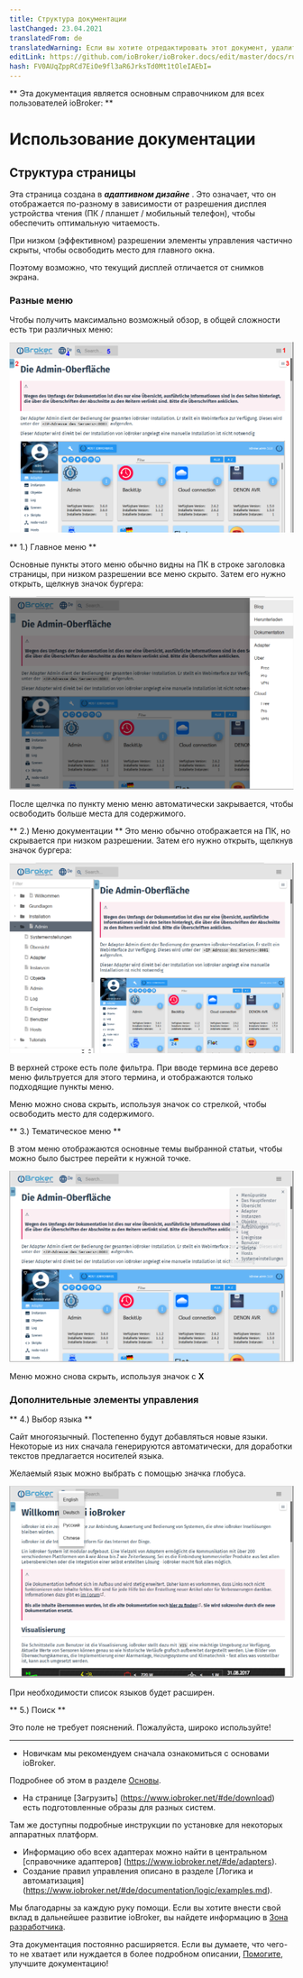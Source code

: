 ```yaml
---
title: Структура документации
lastChanged: 23.04.2021
translatedFrom: de
translatedWarning: Если вы хотите отредактировать этот документ, удалите поле «translationFrom», в противном случае этот документ будет снова автоматически переведен
editLink: https://github.com/ioBroker/ioBroker.docs/edit/master/docs/ru/intro/README.md
hash: FV0AUqZppRCd7EiOe9fl3aR6JrksTd0Mt1tOleIAEbI=
---
```

** Эта документация является основным справочником для всех пользователей ioBroker: **

# Использование документации
## Структура страницы
Эта страница создана в ***адаптивном дизайне*** . Это означает, что он отображается по-разному в зависимости от разрешения дисплея устройства чтения (ПК / планшет / мобильный телефон), чтобы обеспечить оптимальную читаемость.

При низком (эффективном) разрешении элементы управления частично скрыты, чтобы освободить место для главного окна.

Поэтому возможно, что текущий дисплей отличается от снимков экрана.

### Разные меню
Чтобы получить максимально возможный обзор, в общей сложности есть три различных меню:

![Боковое меню](../../de/intro/media/Seite_numbers.png)

** 1.) Главное меню **

Основные пункты этого меню обычно видны на ПК в строке заголовка страницы, при низком разрешении все меню скрыто. Затем его нужно открыть, щелкнув значок бургера:

![Меню страниц](../../de/intro/media/Hauptmenu.png)

После щелчка по пункту меню меню автоматически закрывается, чтобы освободить больше места для содержимого.

** 2.) Меню документации ** Это меню обычно отображается на ПК, но скрывается при низком разрешении. Затем его нужно открыть, щелкнув значок бургера:

![Меню документации](../../de/intro/media/Dokumenu.png)

В верхней строке есть поле фильтра. При вводе термина все дерево меню фильтруется для этого термина, и отображаются только подходящие пункты меню.

Меню можно снова скрыть, используя значок со стрелкой, чтобы освободить место для содержимого.

** 3.) Тематическое меню **

В этом меню отображаются основные темы выбранной статьи, чтобы можно было быстрее перейти к нужной точке.

![Тематическое меню](../../de/intro/media/Themenmenu.png)

Меню можно снова скрыть, используя значок с **X**

### Дополнительные элементы управления
** 4.) Выбор языка **

Сайт многоязычный. Постепенно будут добавляться новые языки.
Некоторые из них сначала генерируются автоматически, для доработки текстов предлагается носителей языка.

Желаемый язык можно выбрать с помощью значка глобуса.

![Выбор языка](../../de/intro/media/Languages.png)

При необходимости список языков будет расширен.

** 5.) Поиск **

Это поле не требует пояснений. Пожалуйста, широко используйте!

---

* Новичкам мы рекомендуем сначала ознакомиться с основами ioBroker.

Подробнее об этом в разделе [Основы](https://www.iobroker.net/#de/documentation/basics/README.md).

* На странице [Загрузить] (https://www.iobroker.net/#de/download) есть подготовленные образы для разных систем.

Там же доступны подробные инструкции по установке для некоторых аппаратных платформ.

* Информацию обо всех адаптерах можно найти в центральном [справочнике адаптеров] (https://www.iobroker.net/#de/adapters).
* Создание правил управления описано в разделе [Логика и автоматизация] (https://www.iobroker.net/#de/documentation/logic/examples.md).

Мы благодарны за каждую руку помощи. Если вы хотите внести свой вклад в дальнейшее развитие ioBroker, вы найдете информацию в [Зона разработчика](https://www.iobroker.net/#de/documentation/dev/adapterdev.md).

Эта документация постоянно расширяется. Если вы думаете, что чего-то не хватает или нуждается в более подробном описании, [Помогите](https://www.iobroker.net/#de/documentation/community/doc.md), улучшите документацию!